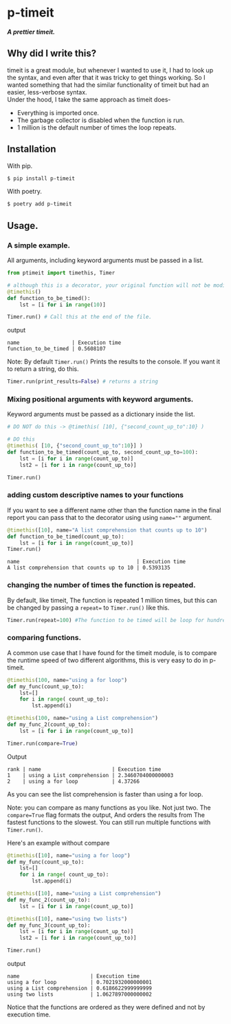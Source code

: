 # p-timeit
***A prettier timeit.***   

## Why did I write this?
timeit is a great module, but whenever I wanted to use it, I had to look up the syntax, and even after that it was tricky to get things working. So I wanted something that had the similar functionality of timeit but had an easier, less-verbose syntax.   
Under the hood, I take the same approach as timeit does-
- Everything is imported once.
- The garbage collector is disabled when the function is run.
- 1 million is the default number of times the loop repeats.

## Installation

With pip.

```Bash
$ pip install p-timeit
```

With poetry.

```Bash
$ poetry add p-timeit
```

## Usage.

### A simple example.
All arguments, including keyword arguments must be passed in a list.

```Python
from ptimeit import timethis, Timer

# although this is a decorator, your original function will not be modified.
@timethis() 
def function_to_be_timed():
    lst = [i for i in range(10)]

Timer.run() # Call this at the end of the file.
```

output
```Console
name                 | Execution time
function_to_be_timed | 0.5608107
```
Note: By default `Timer.run()` Prints the results to the console. 
If you want it to return a string, do this.

```Python
Timer.run(print_results=False) # returns a string
```


### Mixing positional arguments with keyword arguments.
Keyword arguments must be passed as a dictionary inside the list.

```Python
# DO NOT do this -> @timethis( [10], {"second_count_up_to":10} ) 

# DO this 
@timethis( [10, {"second_count_up_to":10}] )
def function_to_be_timed(count_up_to, second_count_up_to=100):
    lst = [i for i in range(count_up_to)]
    lst2 = [i for i in range(count_up_to)]

Timer.run()
```

### adding custom descriptive names to your functions
If you want to see a different name other than the function name in the final report you can pass that to the decorator using using `name=""` argument.
```Python
@timethis([10], name="A list comprehension that counts up to 10")
def function_to_be_timed(count_up_to):
    lst = [i for i in range(count_up_to)]
Timer.run()
```

```Console
name                                      | Execution time
A list comprehension that counts up to 10 | 0.5393135
``` 

### changing the number of times the function is repeated.
By default, like timeit, The function is repeated 1 million times,
but this can be changed by passing a `repeat=` to `Timer.run()` like this.

```Python
Timer.run(repeat=100) #The function to be timed will be loop for hundred times.
```

### comparing functions.
A common use case that I have found for the timeit module, is to compare
the runtime speed of two different algorithms, this is very easy to do in p-timeit.

```Python
@timethis(100, name="using a for loop")
def my_func(count_up_to):
    lst=[]
    for i in range( count_up_to): 
        lst.append(i)

@timethis(100, name="using a List comprehension")
def my_func_2(count_up_to):
    lst = [i for i in range(count_up_to)]

Timer.run(compare=True)
```
Output
```console
rank | name                       | Execution time
1    | using a List comprehension | 2.3460704000000003
2    | using a for loop           | 4.37266
```
As you can see the list comprehension is faster than using a for loop.

Note: you can compare as many functions as you like. Not just two.
The `compare=True` flag formats the output, And orders the results from The fastest functions to the slowest.
You can still run multiple functions with `Timer.run()`.

Here's an example without compare

```python
@timethis([10], name="using a for loop")
def my_func(count_up_to):
    lst=[]
    for i in range( count_up_to): 
        lst.append(i)

@timethis([10], name="using a List comprehension")
def my_func_2(count_up_to):
    lst = [i for i in range(count_up_to)]

@timethis([10], name="using two lists")
def my_func_3(count_up_to):
    lst = [i for i in range(count_up_to)]
    lst2 = [i for i in range(count_up_to)]

Timer.run()
```
output
```Console
name                       | Execution time
using a for loop           | 0.7021932000000001
using a List comprehension | 0.6186622999999999
using two lists            | 1.0627897000000002
```
Notice that the functions are ordered as they were defined
and not by execution time.
